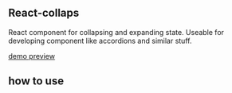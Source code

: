 ## React-collaps

React component for collapsing and expanding state.
Useable for developing component like accordions and similar stuff.

[demo preview](https://react-collaps.vercel.app/)


## how to use

```
 
```